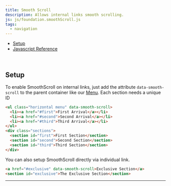 ```yaml
---
title: Smooth Scroll
description: Allows internal links smooth scrolling.
js: js/foundation.smoothScroll.js
tags:
  - navigation
---
```


<ul class="menu vertical" data-smooth-scroll>
  <li><a href="#setup">Setup</a></li>
  <li><a href="#javascript-reference">Javascript Reference</a></li>
</ul>

<br>

## Setup

To enable SmoothScroll on internal links, just add the attribute `data-smooth-scroll` to the parent container like our [Menu](menu.html). Each section needs a unique ID

```html
<ul class="horizontal menu" data-smooth-scroll>
  <li><a href="#first">First Arrival</a></li>
  <li><a href="#second">Second Arrival</a></li>
  <li><a href="#third">Third Arrival</a></li>
</ul>
<div class="sections">
  <section id="first">First Section</section>
  <section id="second">Second Section</section>
  <section id="third">Third Section</section>
</div>
```

You can also setup SmoothScroll directly via individual link.

```html
<a href="#exclusive" data-smooth-scroll>Exclusive Section</a>
<section id="exclusive">The Exclusive Section</section>
```

---
